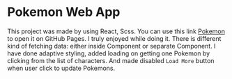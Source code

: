 # Pokemon Web App

This project was made by using React, Scss. You can use this link [Pokemon](https://edwahin.github.io/pokemon) to open it on GitHub Pages. I truly enjoyed while doing it. There is different kind of fetching data: either inside Component or separate Component. I have done adaptive styling, added loading on getting one Pokemon by clicking from the list of characters. And made disabled `Load More` button when user click to update Pokemons.

